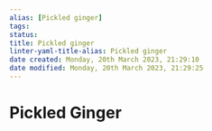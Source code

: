 ```yaml
---
alias: [Pickled ginger]
tags: 
status:
title: Pickled ginger
linter-yaml-title-alias: Pickled ginger
date created: Monday, 20th March 2023, 21:29:10
date modified: Monday, 20th March 2023, 21:29:25
---
```


# Pickled Ginger